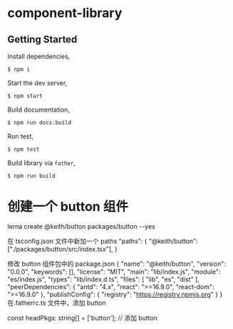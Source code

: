 # component-library

## Getting Started

Install dependencies,

```bash
$ npm i
```

Start the dev server,

```bash
$ npm start
```

Build documentation,

```bash
$ npm run docs:build
```

Run test,

```bash
$ npm test
```

Build library via `father`,

```bash
$ npm run build
```

# 创建一个 button 组件

lerna create @keith/button packages/button --yes

在 tsconfig.json 文件中新加一个 paths "paths": { "@keith/button":["./packages/button/src/index.tsx"], }

修改 button 组件包中的 package.json { "name": "@keith/button", "version": "0.0.0", "keywords": [], "license": "MIT", "main": "lib/index.js", "module": "es/index.js", "types": "lib/index.d.ts", "files": [ "lib", "es", "dist" ], "peerDependencies": { "antd": "4.x", "react": ">=16.9.0", "react-dom": ">=16.9.0" }, "publishConfig": { "registry": "https://registry.npmjs.org" } } 在.fatherrc.ts 文件中，添加 button

const headPkgs: string[] = ['button']; // 添加 button
